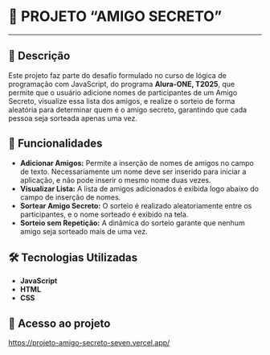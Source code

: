 # 🎁 PROJETO “AMIGO SECRETO”
---

## 📝 Descrição
Este projeto faz parte do desafio formulado no curso de lógica de programação com JavaScript, do programa **Alura-ONE, T2025**, que permite que o usuário adicione nomes de participantes de um Amigo Secreto, visualize essa lista dos amigos, e realize o sorteio de forma aleatória para determinar quem é o amigo secreto, garantindo que cada pessoa seja sorteada apenas uma vez.

## 🚀 Funcionalidades
- **Adicionar Amigos:** Permite a inserção de nomes de amigos no campo de texto. Necessariamente um nome deve ser inserido para iniciar a aplicação, e não pode inserir o mesmo nome duas vezes.
- **Visualizar Lista:** A lista de amigos adicionados é exibida logo abaixo do campo de inserção de nomes.
- **Sortear Amigo Secreto:** O sorteio é realizado aleatoriamente entre os participantes, e o nome sorteado é exibido na tela.
- **Sorteio sem Repetição:** A dinâmica do sorteio garante que nenhum amigo seja sorteado mais de uma vez.

## 🛠️ Tecnologias Utilizadas
- **JavaScript**  
- **HTML**  
- **CSS**  

## 📁 Acesso ao projeto
https://projeto-amigo-secreto-seven.vercel.app/ 
